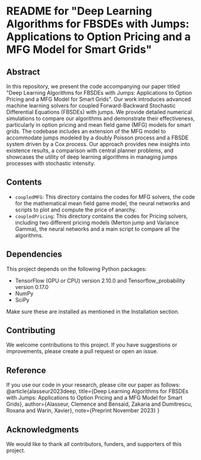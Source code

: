 # README for "Deep Learning Algorithms for FBSDEs with Jumps: Applications to Option Pricing and a MFG Model for Smart Grids"

## Abstract
In this repository, we present the code accompanying our paper titled "Deep Learning Algorithms for FBSDEs with Jumps: Applications to Option Pricing and a MFG Model for Smart Grids". Our work introduces advanced machine learning solvers for coupled Forward-Backward Stochastic Differential Equations (FBSDEs) with jumps. We provide detailed numerical simulations to compare our algorithms and demonstrate their effectiveness, particularly in option pricing and mean field game (MFG) models for smart grids. The codebase includes an extension of the MFG model to accommodate jumps modeled by a doubly Poisson process and a FBSDE system driven by a Cox process. Our approach provides new insights into existence results, a comparison with central planner problems, and showcases the utility of deep learning algorithms in managing jumps processes with stochastic intensity.

## Contents
- `coupledMFG`: This directory contains the codes for MFG solvers, the code for the mathematical mean field game model, the neural networks and scripts to plot and compute the price of anarchy.
- `coupledPricing`: This directory contains the codes for Pricing solvers, including two different pricing models (Merton jump and Variance Gamma), the neural networks and a main script to compare all the algorithms.

## Dependencies
This project depends on the following Python packages:
- TensorFlow (GPU or CPU) version 2.10.0 and Tensorflow_probability version 0.17.0
- NumPy
- SciPy

Make sure these are installed as mentioned in the Installation section.

## Contributing
We welcome contributions to this project. If you have suggestions or improvements, please create a pull request or open an issue.


## Reference
If you use our code in your research, please cite our paper as follows: 
@article{alasseur2023deep,
  title={Deep Learning Algorithms for FBSDEs with Jumps: Applications to Option Pricing and a MFG Model for Smart Grids},
  author={Alasseur, Clemence and Bensaid, Zakaria and Dumitrescu, Roxana and Warin, Xavier},
  note={Preprint November 2023}
}

## Acknowledgments
We would like to thank all contributors, funders, and supporters of this project.
